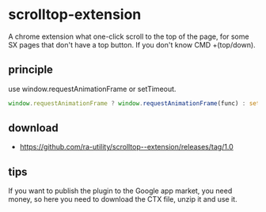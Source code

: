 # scrolltop-extension

A chrome extension what one-click scroll to the top of the page, for some SX pages that don't have a top button. If you don't know CMD +(top/down).


## principle

use window.requestAnimationFrame or setTimeout.

```js
window.requestAnimationFrame ? window.requestAnimationFrame(func) : setTimeout(func, 16)
```

## download
* https://github.com/ra-utility/scrolltop--extension/releases/tag/1.0

## tips

If you want to publish the plugin to the Google app market, you need money, so here you need to download the CTX file, unzip it and use it.
